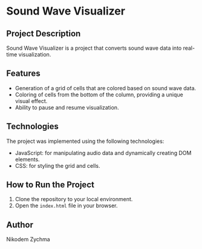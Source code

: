 # Sound Wave Visualizer

## Project Description

Sound Wave Visualizer is a project that converts sound wave data into real-time visualization.

## Features

- Generation of a grid of cells that are colored based on sound wave data.
- Coloring of cells from the bottom of the column, providing a unique visual effect.
- Ability to pause and resume visualization.

## Technologies

The project was implemented using the following technologies:
- JavaScript: for manipulating audio data and dynamically creating DOM elements.
- CSS: for styling the grid and cells.

## How to Run the Project

1. Clone the repository to your local environment.
2. Open the `index.html` file in your browser.

## Author

Nikodem Zychma